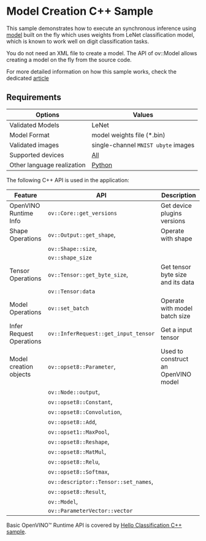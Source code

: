 # Model Creation C++ Sample

This sample demonstrates how to execute an synchronous inference using [model](https://docs.openvino.ai/2025/openvino-workflow/running-inference/integrate-openvino-with-your-application/model-representation.html) built on the fly which uses weights from LeNet classification model, which is known to work well on digit classification tasks.

You do not need an XML file to create a model. The API of ov::Model allows creating a model on the fly from the source code.

For more detailed information on how this sample works, check the dedicated [article](https://docs.openvino.ai/2025/learn-openvino/openvino-samples/model-creation.html)

## Requirements

| Options                     | Values                                                                                                                         |
| ----------------------------| -------------------------------------------------------------------------------------------------------------------------------|
| Validated Models            | LeNet                                                                                                                          |
| Model Format                | model weights file (\*.bin)                                                                                                    |
| Validated images            | single-channel ``MNIST ubyte`` images                                                                                          |
| Supported devices           | [All](https://docs.openvino.ai/2025/about-openvino/compatibility-and-support/supported-devices.html)                            |
| Other language realization  | [Python](https://docs.openvino.ai/2025/learn-openvino/openvino-samples/model-creation.html)                                                  |

The following C++ API is used in the application:

| Feature                   | API                                     | Description                           |
| --------------------------| ----------------------------------------|---------------------------------------|
| OpenVINO Runtime Info     | ``ov::Core::get_versions``              | Get device plugins versions           |
| Shape Operations          | ``ov::Output::get_shape``,              | Operate with shape                    |
|                           | ``ov::Shape::size``,                    |                                       |
|                           | ``ov::shape_size``                      |                                       |
| Tensor Operations         | ``ov::Tensor::get_byte_size``,          | Get tensor byte size and its data     |
|                           | ``ov::Tensor:data``                     |                                       |
| Model Operations          | ``ov::set_batch``                       | Operate with model batch size         |
| Infer Request Operations  | ``ov::InferRequest::get_input_tensor``  | Get a input tensor                    |
| Model creation objects    | ``ov::opset8::Parameter``,              | Used to construct an OpenVINO model   |
|                           | ``ov::Node::output``,                   |                                       |
|                           | ``ov::opset8::Constant``,               |                                       |
|                           | ``ov::opset8::Convolution``,            |                                       |
|                           | ``ov::opset8::Add``,                    |                                       |
|                           | ``ov::opset1::MaxPool``,                |                                       |
|                           | ``ov::opset8::Reshape``,                |                                       |
|                           | ``ov::opset8::MatMul``,                 |                                       |
|                           | ``ov::opset8::Relu``,                   |                                       |
|                           | ``ov::opset8::Softmax``,                |                                       |
|                           | ``ov::descriptor::Tensor::set_names``,  |                                       |
|                           | ``ov::opset8::Result``,                 |                                       |
|                           | ``ov::Model``,                          |                                       |
|                           | ``ov::ParameterVector::vector``         |                                       |

Basic OpenVINO™ Runtime API is covered by [Hello Classification C++ sample](https://docs.openvino.ai/2025/learn-openvino/openvino-samples/hello-classification.html).
